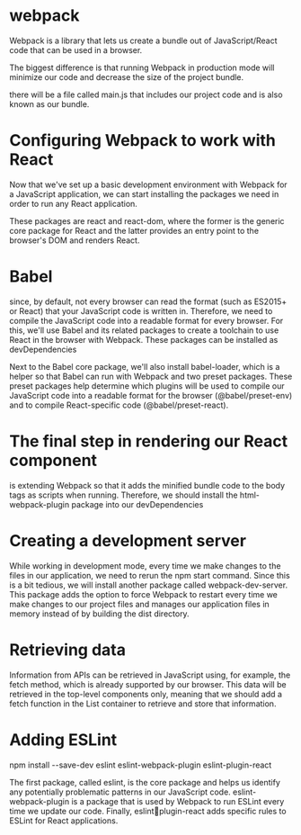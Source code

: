 # webpack

Webpack is a library that lets us create a bundle out of JavaScript/React code that can be used in a browser. 

The biggest difference 
is that running Webpack in production mode will minimize our code and decrease 
the size of the project bundle.

there will be a file called main.js that includes our project 
code and is also known as our bundle.


# Configuring Webpack to work with React

Now that we've set up a basic development environment with Webpack for a JavaScript application, we can start installing the packages we need in order to run any React application.


These packages are react and react-dom, where the former is the generic core package for React and the latter provides an entry point to the browser's DOM and renders React.

# Babel

since, by default, not 
every browser can read the format (such as ES2015+ or React) that your JavaScript code 
is written in. Therefore, we need to compile the JavaScript code into a readable format for 
every browser.
For this, we'll use Babel and its related packages to create a toolchain to use React in 
the browser with Webpack. These packages can be installed as devDependencies

Next to the Babel core package, we'll also install babel-loader, which is a helper so 
that Babel can run with Webpack and two preset packages. These preset packages help 
determine which plugins will be used to compile our JavaScript code into a readable 
format for the browser (@babel/preset-env) and to compile React-specific code 
(@babel/preset-react). 


# The final step in rendering our React component 
is extending Webpack so 
that it adds the minified bundle code to the body tags as scripts when running. 
Therefore, we should install the html-webpack-plugin package into 
our devDependencies


# Creating a development server
While working in development mode, every time we make changes to the files in 
our application, we need to rerun the npm start command. Since this is a bit tedious, 
we will install another package called webpack-dev-server. This package adds the 
option to force Webpack to restart every time we make changes to our project files and 
manages our application files in memory instead of by building the dist directory. 

# Retrieving data

Information from APIs can be retrieved in JavaScript using, for example, the fetch
method, which is already supported by our browser. This data will be retrieved in the 
top-level components only, meaning that we should add a fetch function in the List
container to retrieve and store that information.

# Adding ESLint
npm install --save-dev eslint eslint-webpack-plugin eslint-plugin-react

The first package, called eslint, is the core package and helps us identify any potentially 
problematic patterns in our JavaScript code. eslint-webpack-plugin is a package 
that is used by Webpack to run ESLint every time we update our code. Finally, eslintplugin-react adds specific rules to ESLint for React applications.